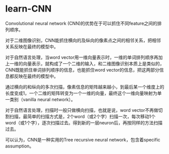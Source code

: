 # learn-CNN

Convolutional neural network (CNN)的优势在于可以抓住不同feature之间的排列顺序。

对于二维图像识别，CNN能抓住横向的及纵向的像素点之间的相邻关系，把相邻关系反映在最终的模型中。

对于自然语言处理，当word vector用一维向量表示时，一维的单词排列顺序再加上一维的向量表示，就构成了一个二维的输入，和二维图像识别本质上是类似的，CNN既能抓住单词排列顺序的信息，也能抓住word vector的信息，把这两部分信息都反映在最终的模型中。

通过横向的和纵向的多次扫描，像素信息的矩阵越来越小，到最后某一个维度上的长度变成1，一个二维的矩阵转变为一个一维的向量，最终这个一维向量映射为单一类别（vanilla neural network）。

对于自然语言处理，扫描时一般只做横向扫描，也就是说，word vector不再做切割扫描，最简单的扫描方式是，2个word（或2个字）扫描一次，每次移动1个word（或1个字），逐次扫描过去。得到新的一层neuron后，再按同样的方法扫描过去。

可以认为，CNN是一种实用的Tree recursive neural network，包含着specific assumption。
